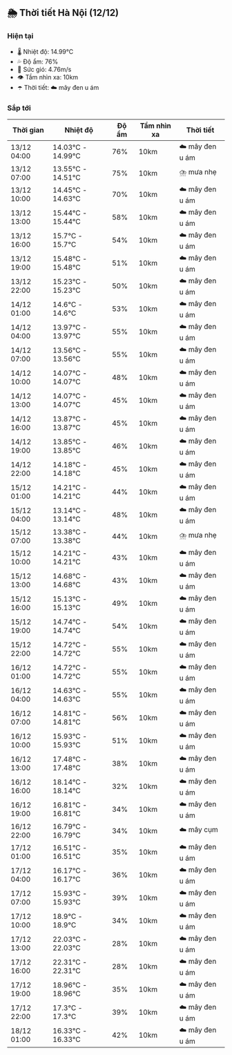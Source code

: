 ## 🌦️ Thời tiết Hà Nội (12/12)

### Hiện tại

- 🌡️ Nhiệt độ: 14.99℃
- 💦 Độ ẩm: 76%
- 💨 Sức gió: 4.76m/s
- 👁️ Tầm nhìn xa: 10km
- ☂️ Thời tiết: ☁️ mây đen u ám

### Sắp tới

| Thời gian | Nhiệt độ | Độ ẩm | Tầm nhìn xa | Thời tiết |
| --- | --- | --- | --- | --- |
| 13/12 04:00 | 14.03℃ - 14.99℃ | 76% | 10km | ☁️ mây đen u ám |
| 13/12 07:00 | 13.55℃ - 14.51℃ | 75% | 10km | ⛈️ mưa nhẹ |
| 13/12 10:00 | 14.45℃ - 14.63℃ | 70% | 10km | ☁️ mây đen u ám |
| 13/12 13:00 | 15.44℃ - 15.44℃ | 58% | 10km | ☁️ mây đen u ám |
| 13/12 16:00 | 15.7℃ - 15.7℃ | 54% | 10km | ☁️ mây đen u ám |
| 13/12 19:00 | 15.48℃ - 15.48℃ | 51% | 10km | ☁️ mây đen u ám |
| 13/12 22:00 | 15.23℃ - 15.23℃ | 50% | 10km | ☁️ mây đen u ám |
| 14/12 01:00 | 14.6℃ - 14.6℃ | 53% | 10km | ☁️ mây đen u ám |
| 14/12 04:00 | 13.97℃ - 13.97℃ | 55% | 10km | ☁️ mây đen u ám |
| 14/12 07:00 | 13.56℃ - 13.56℃ | 55% | 10km | ☁️ mây đen u ám |
| 14/12 10:00 | 14.07℃ - 14.07℃ | 48% | 10km | ☁️ mây đen u ám |
| 14/12 13:00 | 14.07℃ - 14.07℃ | 45% | 10km | ☁️ mây đen u ám |
| 14/12 16:00 | 13.87℃ - 13.87℃ | 45% | 10km | ☁️ mây đen u ám |
| 14/12 19:00 | 13.85℃ - 13.85℃ | 46% | 10km | ☁️ mây đen u ám |
| 14/12 22:00 | 14.18℃ - 14.18℃ | 45% | 10km | ☁️ mây đen u ám |
| 15/12 01:00 | 14.21℃ - 14.21℃ | 44% | 10km | ☁️ mây đen u ám |
| 15/12 04:00 | 13.14℃ - 13.14℃ | 48% | 10km | ☁️ mây đen u ám |
| 15/12 07:00 | 13.38℃ - 13.38℃ | 44% | 10km | ⛈️ mưa nhẹ |
| 15/12 10:00 | 14.21℃ - 14.21℃ | 43% | 10km | ☁️ mây đen u ám |
| 15/12 13:00 | 14.68℃ - 14.68℃ | 43% | 10km | ☁️ mây đen u ám |
| 15/12 16:00 | 15.13℃ - 15.13℃ | 49% | 10km | ☁️ mây đen u ám |
| 15/12 19:00 | 14.74℃ - 14.74℃ | 54% | 10km | ☁️ mây đen u ám |
| 15/12 22:00 | 14.72℃ - 14.72℃ | 55% | 10km | ☁️ mây đen u ám |
| 16/12 01:00 | 14.72℃ - 14.72℃ | 55% | 10km | ☁️ mây đen u ám |
| 16/12 04:00 | 14.63℃ - 14.63℃ | 55% | 10km | ☁️ mây đen u ám |
| 16/12 07:00 | 14.81℃ - 14.81℃ | 56% | 10km | ☁️ mây đen u ám |
| 16/12 10:00 | 15.93℃ - 15.93℃ | 51% | 10km | ☁️ mây đen u ám |
| 16/12 13:00 | 17.48℃ - 17.48℃ | 38% | 10km | ☁️ mây đen u ám |
| 16/12 16:00 | 18.14℃ - 18.14℃ | 32% | 10km | ☁️ mây đen u ám |
| 16/12 19:00 | 16.81℃ - 16.81℃ | 34% | 10km | ☁️ mây đen u ám |
| 16/12 22:00 | 16.79℃ - 16.79℃ | 34% | 10km | ☁️ mây cụm |
| 17/12 01:00 | 16.51℃ - 16.51℃ | 35% | 10km | ☁️ mây đen u ám |
| 17/12 04:00 | 16.17℃ - 16.17℃ | 36% | 10km | ☁️ mây đen u ám |
| 17/12 07:00 | 15.93℃ - 15.93℃ | 39% | 10km | ☁️ mây đen u ám |
| 17/12 10:00 | 18.9℃ - 18.9℃ | 34% | 10km | ☁️ mây đen u ám |
| 17/12 13:00 | 22.03℃ - 22.03℃ | 28% | 10km | ☁️ mây đen u ám |
| 17/12 16:00 | 22.31℃ - 22.31℃ | 28% | 10km | ☁️ mây đen u ám |
| 17/12 19:00 | 18.96℃ - 18.96℃ | 35% | 10km | ☁️ mây đen u ám |
| 17/12 22:00 | 17.3℃ - 17.3℃ | 39% | 10km | ☁️ mây đen u ám |
| 18/12 01:00 | 16.33℃ - 16.33℃ | 42% | 10km | ☁️ mây đen u ám |
